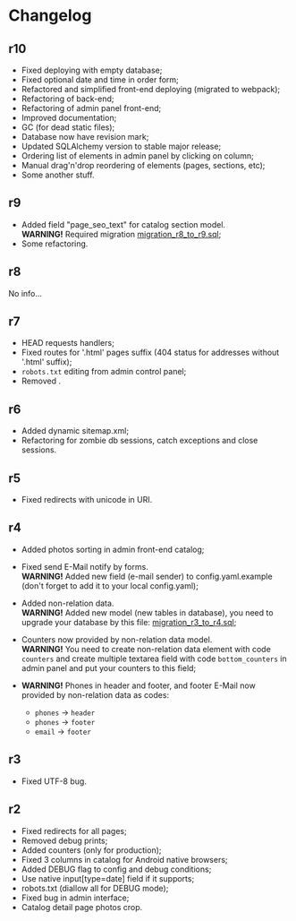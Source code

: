 Changelog
=========

r10
---------

- Fixed deploying with empty database;
- Fixed optional date and time in order form;
- Refactored and simplified front-end deploying (migrated to webpack);
- Refactoring of back-end;
- Refactoring of admin panel front-end;
- Improved documentation;
- GC (for dead static files);
- Database now have revision mark;
- Updated SQLAlchemy version to stable major release;
- Ordering list of elements in admin panel by clicking on column;
- Manual drag'n'drop reordering of elements (pages, sections, etc);
- Some another stuff.

r9
---------

- Added field "page_seo_text" for catalog section model.<br>
  <strong>WARNING!</strong> Required migration
  [migration_r8_to_r9.sql](avto-lux/migrations/migration_r8_to_r9.sql);
- Some refactoring.

r8
---------

No info...

r7
---------

- HEAD requests handlers;
- Fixed routes for '.html' pages suffix (404 status for addresses without '.html' suffix);
- `robots.txt` editing from admin control panel;
- Removed <meta name="author">.

r6
---------

- Added dynamic sitemap.xml;
- Refactoring for zombie db sessions, catch exceptions and close sessions.

r5
---------

- Fixed redirects with unicode in URI.

r4
---------

- Added photos sorting in admin front-end catalog;
- Fixed send E-Mail notify by forms.<br>
  <strong>WARNING!</strong> Added new field (e-mail sender)
  to config.yaml.example
  (don't forget to add it to your local config.yaml);
- Added non-relation data.<br>
  <strong>WARNING!</strong> Added new model (new tables in database),
  you need to upgrade your database by this file:
  [migration_r3_to_r4.sql](avto-lux/migrations/migration_r3_to_r4.sql);
- Counters now provided by non-relation data model.<br>
  <strong>WARNING!</strong> You need to create non-relation data element
  with code `counters` and create multiple textarea field with code
  `bottom_counters` in admin panel and put your counters to this field;
- <strong>WARNING!</strong> Phones in header and footer, and footer
  E-Mail now provided by non-relation data as codes:
    
    - `phones` → `header`
    - `phones` → `footer`
    - `email` → `footer`

r3
---------

- Fixed UTF-8 bug.

r2
---------

- Fixed redirects for all pages;
- Removed debug prints;
- Added counters (only for production);
- Fixed 3 columns in catalog for Android native browsers;
- Added DEBUG flag to config and debug conditions;
- Use native input[type=date] field if it supports;
- robots.txt (diallow all for DEBUG mode);
- Fixed bug in admin interface;
- Catalog detail page photos crop.
